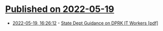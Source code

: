 # [Published on 2022-05-19](index.md)

* [2022-05-19, 16:26:12](https://news.ycombinator.com/item?id=31436703) - [State Dept Guidance on DPRK IT Workers [pdf]](https://home.treasury.gov/system/files/126/20220516_dprk_it_worker_advisory.pdf)
